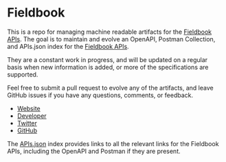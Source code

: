 # FieldbookThis is a repo for managing machine readable artifacts for the [Fieldbook APIs](https://fieldbook.com). The goal is to maintain and evolve an OpenAPI, Postman Collection, and APIs.json index for the [Fieldbook APIs](https://fieldbook.com).They are a constant work in progress, and will be updated on a regular basis when new information is added, or more of the specifications are supported.Feel free to submit a pull request to evolve any of the artifacts, and leave GitHub issues if you have any questions, comments, or feedback.- [Website](https://fieldbook.com)- [Developer](https://fieldbook.com)- [Twitter](https://twitter.com/fieldbookapp)- [GitHub](https://github.com/fieldbook)The [APIs.json](https://github.com/api-evangelist/fieldbook/blob/master/apis.json) index provides links to all the relevant links for the Fieldbook APIs, including the OpenAPI and Postman if they are present.